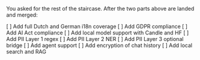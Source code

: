 You asked for the rest of the staircase. After the two parts above are landed and merged:

[ ] Add full Dutch and German i18n coverage
[ ] Add GDPR compliance
[ ] Add AI Act compliance
[ ] Add local model support with Candle and HF
[ ] Add PII Layer 1 regex
[ ] Add PII Layer 2 NER
[ ] Add PII Layer 3 optional bridge
[ ] Add agent support
[ ] Add encryption of chat history
[ ] Add local search and RAG